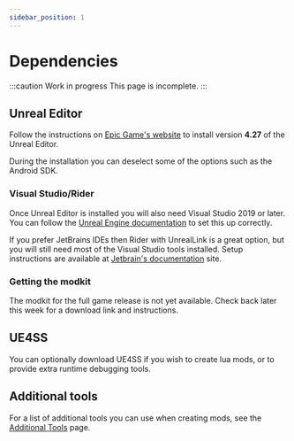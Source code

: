 ```yaml
---
sidebar_position: 1
---
```


# Dependencies
:::caution Work in progress
This page is incomplete.
:::

## Unreal Editor
Follow the instructions on [Epic Game's website](https://www.unrealengine.com/en-US/download) to install version **4.27** of the Unreal Editor.

During the installation you can deselect some of the options such as the Android SDK.

### Visual Studio/Rider
Once Unreal Editor is installed you will also need Visual Studio 2019 or later.
You can follow the [Unreal Engine documentation](https://docs.unrealengine.com/4.27/en-US/ProductionPipelines/DevelopmentSetup/VisualStudioSetup/) to set this up correctly.

If you prefer JetBrains IDEs then Rider with UnrealLink is a great option,
but you will still need most of the Visual Studio tools installed.
Setup instructions are available at [Jetbrain's documentation](https://www.jetbrains.com/help/rider/Unreal_Engine__Before_You_Start.html) site.

### Getting the modkit
The modkit for the full game release is not yet available.
Check back later this week for a download link and instructions.

## UE4SS
You can optionally download UE4SS if you wish to create lua mods,
or to provide extra runtime debugging tools.

## Additional tools
For a list of additional tools you can use when creating mods, see the [Additional Tools](/additional-resources/tools) page.
